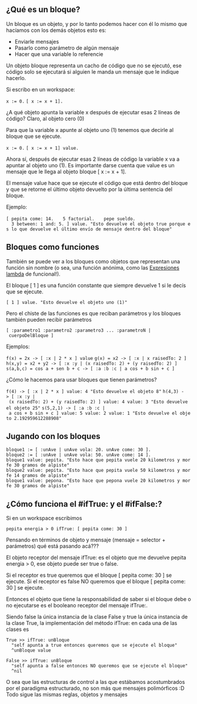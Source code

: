 ¿Qué es un bloque?
------------------

Un bloque es un objeto, y por lo tanto podemos hacer con él lo mismo que hacíamos con los demás objetos esto es:

-   Enviarle mensajes
-   Pasarlo como parámetro de algún mensaje
-   Hacer que una variable lo referencie

Un objeto bloque representa un cacho de código que no se ejecutó, ese código solo se ejecutará si alguien le manda un mensaje que le indique hacerlo.

Si escribo en un workspace:

`x := 0.`
`[ x := x + 1].`

¿A qué objeto apunta la variable x después de ejecutar esas 2 líneas de código? Claro, al objeto cero (0)

Para que la variable x apunte al objeto uno (1) tenemos que decirle al bloque que se ejecute.

`x := 0.`
`[ x := x + 1] value.`

Ahora sí, después de ejecutar esas 2 líneas de código la variable x va a apuntar al objeto uno (1). Es importante darse cuenta que value es un mensaje que le llega al objeto bloque \[ x := x + 1\].

El mensaje value hace que se ejecute el código que está dentro del bloque y que se retorne el último objeto devuelto por la última sentencia del bloque.

Ejemplo:

`[ pepita come: 14. `
`  5 factorial. `
`  pepe sueldo.`
`  3 between: 1 and: 5. ] value. "Esto devuelve el objeto true porque es lo que devuelve el último envío de mensaje dentro del bloque"`

Bloques como funciones
----------------------

También se puede ver a los bloques como objetos que representan una función sin nombre (o sea, una función anónima, como las [Expresiones lambda](expresiones-lambda.html) de funcional!).

El bloque \[ 1 \] es una función constante que siempre devuelve 1 si le decís que se ejecute.

`[ 1 ] value. "Esto devuelve el objeto uno (1)"`

Pero el chiste de las funciones es que reciban parámetros y los bloques también pueden recibir parámetros

`[ :parametro1 :parametro2 :parametro3 ... :parametroN | cuerpoDelBloque ]`

Ejemplos:

`f(x) = 2x -> [ :x | 2 * x ] value`
`g(x) = x2 -> [ :x | x raisedTo: 2 ]`
`h(x,y) = x2 + y2 -> [ :x :y | (x raisedTo: 2) + (y raisedTo: 2) ]`
`s(a,b,c) = cos a + sen b + c -> [ :a :b :c | a cos + b sin + c ]`

¿Cómo le hacemos para usar bloques que tienen parámetros?

`f(4) -> [ :x | 2 * x ] value: 4 "Esto devuelve el objeto 8"`
`h(4,3) -> [ :x :y | (x raisedTo: 2) + (y raisedTo: 2) ] value: 4 value: 3 "Esto devuelve el objeto 25"`
`s(5,2,1) -> [ :a :b :c | a cos + b sin + c ] value: 5 value: 2 value: 1 "Esto devuelve el objeto 2.192959612288908"`

Jugando con los bloques
-----------------------

`bloque1 := [ :unAve | unAve vola: 20. unAve come: 30 ].`
`bloque2 := [ :unAve | unAve vola: 50. unAve come: 14 ].`
`bloque1 value: pepita. "Esto hace que pepita vuele 20 kilometros y morfe 30 gramos de alpiste"`
`bloque2 value: pepita. "Esto hace que pepita vuele 50 kilometros y morfe 14 gramos de alpiste"`
`bloque1 value: pepona. "Esto hace que pepona vuele 20 kilometros y morfe 30 gramos de alpiste" `

¿Cómo funciona el \#ifTrue: y el \#ifFalse:?
--------------------------------------------

Si en un workspace escribimos

`pepita energia > 0 ifTrue: [ pepita come: 30 ]`

Pensando en términos de objeto y mensaje (mensaje = selector + parámetros) qué está pasando acá???

El objeto receptor del mensaje ifTrue: es el objeto que me devuelve pepita energia &gt; 0, ese objeto puede ser true o false.

Si el receptor es true queremos que el bloque \[ pepita come: 30 \] se ejecute. Si el receptor es false NO queremos que el bloque \[ pepita come: 30 \] se ejecute.

Entonces el objeto que tiene la responsabilidad de saber si el bloque debe o no ejecutarse es el booleano receptor del mensaje ifTrue:.

Siendo false la única instancia de la clase False y true la única instancia de la clase True, la implementación del método ifTrue: en cada una de las clases es

`True >> ifTrue: unBloque`
`  "self apunta a true entonces queremos que se ejecute el bloque"`
`  ^unBloque value `

`False >> ifTrue: unBloque`
`  "self apunta a false entonces NO queremos que se ejecute el bloque"`
`  ^nil`

O sea que las estructuras de control a las que estábamos acostumbrados por el paradigma estructurado, no son más que mensajes polimórficos :D Todo sigue las mismas reglas, objetos y mensajes
